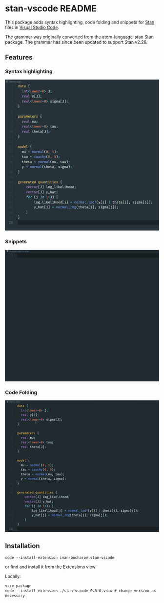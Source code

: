 # stan-vscode README

This package adds syntax highlighting, code folding and snippets for [Stan](https://mc-stan.org) files in [Visual Studio Code](https://code.visualstudio.com/).

The grammar was originally converted from the [atom-language-stan](https://github.com/jrnold/atom-language-stan) Stan package. The grammar has since been updated to support Stan v2.26.

## Features

### Syntax highlighting
![Syntax highlighting example](img/highlight-example.png)

### Snippets
![snippets](img/snippets.gif)

### Code Folding
![code-folding](img/code-folding.gif)

## Installation

```
code --install-extension ivan-bocharov.stan-vscode
```

or find and install it from the Extensions view.

Locally:

```
vsce package
code --install-extension ./stan-vscode-0.3.0.vsix # change version as necessary
```
